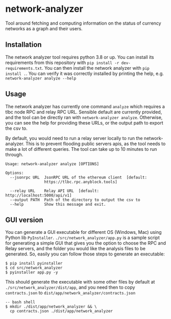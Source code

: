 # network-analyzer

Tool around fetching and computing information on the status of currency networks as a graph and their users.

## Installation

The network analyzer tool requires python 3.8 or up. You can install its requirements from this repository with
`pip install -r dev-requirements.txt`. You can then install the network analyzer with `pip install .`.
You can verify it was correctly installed by printing the help, e.g. `network-analyzer analyze --help`

## Usage

The network analyzer has currently one command `analyze` which requires a tlbc node RPC and relay RPC URL.
Sensible default are currently provided, and the tool can be directly ran with `network-analyzer analyze`.
Otherwise, you can see the help for providing these URLs, or the output path to export the csv to.

By default, you would need to run a relay server locally to run the network-analyzer. This is to prevent
flooding public servers apis, as the tool needs to make a lot of different queries.
The tool can take up to 10 minutes to run through.

```
Usage: network-analyzer analyze [OPTIONS]

Options:
  --jsonrpc URL  JsonRPC URL of the ethereum client  [default:
                 https://tlbc.rpc.anyblock.tools]

  --relay URL    Relay API URL  [default: http://localhost:5000/api/v1]
  --output PATH  Path of the directory to output the csv to
  --help         Show this message and exit.
```

## GUI version

You can generate a GUI executable for different OS (Windows, Mac) using Python lib `PyInstaller`. `./src/network_analyzer/app.py` is a sample script for generating a simple GUI that gives you the option to choose the RPC and Relay servers, and the folder you would like the analysis files to be generated. So, easily you can follow those steps to generate an executable:

```
$ pip install pyinstaller
$ cd src/network_analyzer
$ pyinstaller app.py -y
```

This should generate the executable with some other files by default at `./src/network_analyzer/dist/app`, and you need then to copy `contracts.json` to `dist/app/network_analyzer/contracts.json`

```
-- bash shell
$ mkdir ./dist/app/network_analyzer && \
  cp contracts.json ./dist/app/network_analyzer
```
